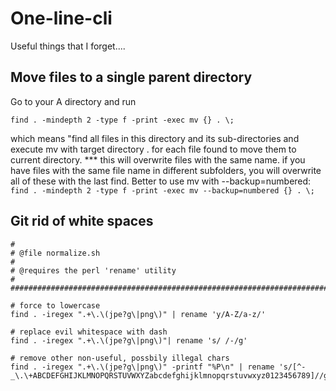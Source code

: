 # One-line-cli
Useful things that I forget....

## Move files to a single parent directory
Go to your A directory and run

`find . -mindepth 2 -type f -print -exec mv {} . \;`

which means "find all files in this directory and its sub-directories and execute mv with target directory . for each file found to move them to current directory. *** this will overwrite files with the same name. if you have files with the same file name in different subfolders, you will overwrite all of these with the last find. Better to use mv with --backup=numbered: `find . -mindepth 2 -type f -print -exec mv --backup=numbered {} . \;`

## Git rid of white spaces
```#!/bin/bash
#
# @file normalize.sh 
#
# @requires the perl 'rename' utility
#
################################################################################

# force to lowercase
find . -iregex ".+\.\(jpe?g\|png\)" | rename 'y/A-Z/a-z/'

# replace evil whitespace with dash
find . -iregex ".+\.\(jpe?g\|png\)"| rename 's/ /-/g'

# remove other non-useful, possbily illegal chars
find . -iregex ".+\.\(jpe?g\|png\)" -printf "%P\n" | rename 's/[^-_\.\+ABCDEFGHIJKLMNOPQRSTUVWXYZabcdefghijklmnopqrstuvwxyz0123456789]//g'```
